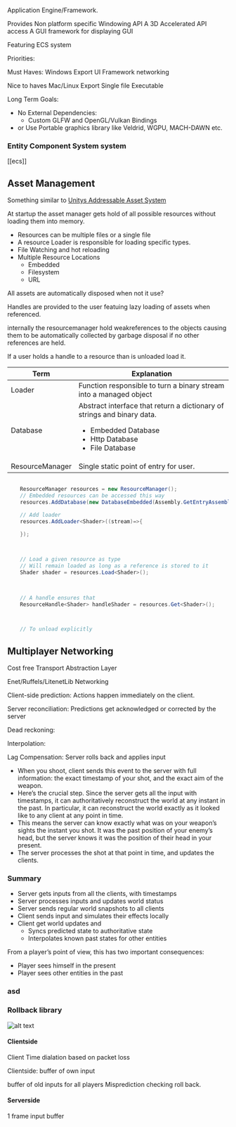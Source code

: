 Application Engine/Framework.

Provides
Non platform specific Windowing API
A 3D Accelerated API access
A GUI framework for displaying GUI




Featuring ECS system


Priorities:

Must Haves:
Windows Export
UI Framework
networking



Nice to haves
Mac/Linux Export
Single file Executable

Long Term Goals:
 - No External Dependencies:
	- Custom GLFW and OpenGL/Vulkan Bindings
 - or Use Portable graphics library like Veldrid, WGPU, MACH-DAWN etc.




### Entity Component System system
[[ecs]]



## Asset Management
Something similar to [Unitys Addressable Asset System](https://docs.unity3d.com/Packages/com.unity.addressables@1.20/manual/index.html)

At startup the asset manager gets hold of all possible resources without loading them into memory.
- Resources can be multiple files or a single file
- A resource Loader is responsible for  loading specific types.
- File Watching and hot reloading
- Multiple Resource Locations
	- Embedded
	- Filesystem
	- URL

All assets are automatically disposed when not it use?


Handles are provided to the user featuing lazy loading of assets when referenced.

internally the resourcemanager hold weakreferences to the objects causing them to be automatically collected by garbage disposal if no other references are held.

If a user holds a handle to a resource than is unloaded load it.

|Term | Explanation|
|-----|-----|
| Loader | Function responsible to turn a binary stream into a managed object |
| Database | Abstract interface that return a dictionary of strings and binary data. <ul><li>Embedded Database</li><li>Http Database</li><li>File Database</li></ul>|
| ResourceManager | Single static point of entry for user. |


```csharp

	ResourceManager resources = new ResourceManager();
	// Embedded resources can be accessed this way
	resources.AddDatabase(new DatabaseEmbedded(Assembly.GetEntryAssembly()));

	// Add loader
	resources.AddLoader<Shader>((stream)=>{
		
	});



	// Load a given resource as type
	// Will remain loaded as long as a reference is stored to it
	Shader shader = resources.Load<Shader>();

	

	// A handle ensures that 
	ResourceHandle<Shader> handleShader = resources.Get<Shader>();



	// To unload explicitly

```


## Multiplayer Networking

Cost free Transport Abstraction Layer

Enet/Ruffels/LitenetLib Networking


Client-side prediction: Actions happen immediately on the client.

Server reconciliation: Predictions get acknowledged or corrected by the server

Dead reckoning: 

Interpolation: 

Lag Compensation: Server rolls back and applies input
- When you shoot, client sends this event to the server with full information: the exact timestamp of your shot, and the exact aim of the weapon.
- Here’s the crucial step. Since the server gets all the input with timestamps, it can authoritatively reconstruct the world at any instant in the past. In particular, it can reconstruct the world exactly as it looked like to any client at any point in time.
- This means the server can know exactly what was on your weapon’s sights the instant you shot. It was the past position of your enemy’s head, but the server knows it was the position of their head in your present.
- The server processes the shot at that point in time, and updates the clients.

### Summary

- Server gets inputs from all the clients, with timestamps
- Server processes inputs and updates world status
- Server sends regular world snapshots to all clients
- Client sends input and simulates their effects locally
- Client get world updates and
	- Syncs predicted state to authoritative state
	- Interpolates known past states for other entities

From a player’s point of view, this has two important consequences:
- Player sees himself in the present
- Player sees other entities in the past


### asd






### Rollback library
![alt text](./test.drawio.png)


#### Clientside

Client Time dialation based on packet loss

Clientside:
buffer of own input

buffer of old inputs for all players
Misprediction checking
roll back. 


#### Serverside 

1 frame input buffer



